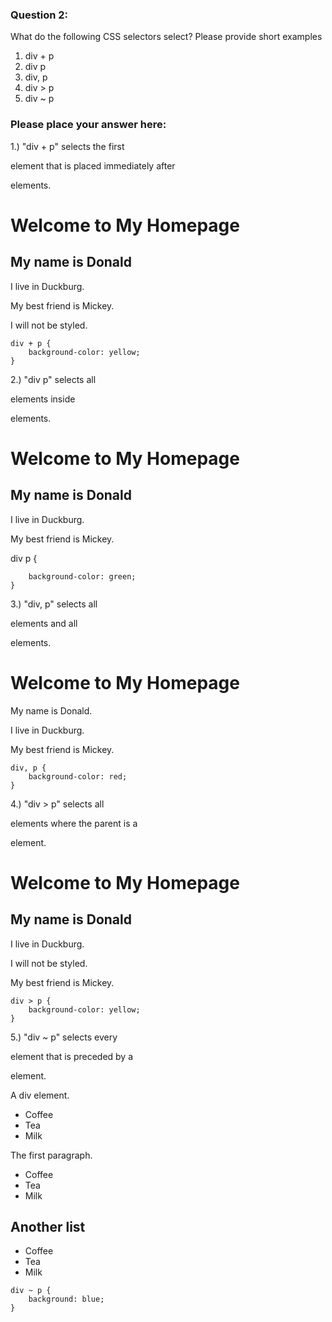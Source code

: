 ### Question 2: 

What do the following CSS selectors select? Please provide short examples

1.    div + p
2.    div p
3.    div, p
4.    div > p
5.    div ~ p

### Please place your answer here:

1.)	"div + p" selects the first <p> element that is placed immediately after <div> elements.  

<!-- HTML file:
 -->
<h1>Welcome to My Homepage</h1>

<div>
  <h2>My name is Donald</h2>
  <p>I live in Duckburg.</p>
</div>

<p>My best friend is Mickey.</p>

<p>I will not be styled.</p>

<!-- CSS file:
 -->
	div + p {
		background-color: yellow;
	}

2.) "div p" selects all <p> elements inside <div> elements.

<!-- HTML file:
 -->
<h1>Welcome to My Homepage</h1>

<div>
  <h2>My name is Donald</h2>
  <p>I live in Duckburg.</p>
</div>

<p>My best friend is Mickey.</p>

<!-- CSS file: 
 -->	div p {
		background-color: green;
	}

3.) "div, p" selects all <div> elements and all <p> elements.

<!-- HTML file: -->

<h1>Welcome to My Homepage</h1>

<div>
  <p>My name is Donald.</p>
  <p>I live in Duckburg.</p>
</div>

<p>My best friend is Mickey.</p>

<!-- CSS file: 
 -->
	div, p {
		background-color: red;
	}

4.) "div > p" selects all <p> elements where the parent is a <div> element.

<!-- HTML file: -->

<h1>Welcome to My Homepage</h1>

<div>
  <h2>My name is Donald</h2>
  <p>I live in Duckburg.</p>
</div>

<div>
  <span><p>I will not be styled.</p></span>
</div>

<p>My best friend is Mickey.</p>

<!-- css file: -->

	div > p {
		background-color: yellow;
	}

5.) "div ~ p" selects every <p> element that is preceded by a <div> element.  

<!-- HTML file:
 -->
<div>A div element.</div>
<ul>
  <li>Coffee</li>
  <li>Tea</li>
  <li>Milk</li>
</ul>

<p>The first paragraph.</p>
<ul>
  <li>Coffee</li>
  <li>Tea</li>
  <li>Milk</li>
</ul>

<h2>Another list</h2>
<ul>
  <li>Coffee</li>
  <li>Tea</li>
  <li>Milk</li>
</ul>

<!-- CSS file:
 -->
	div ~ p {
		background: blue;
	}